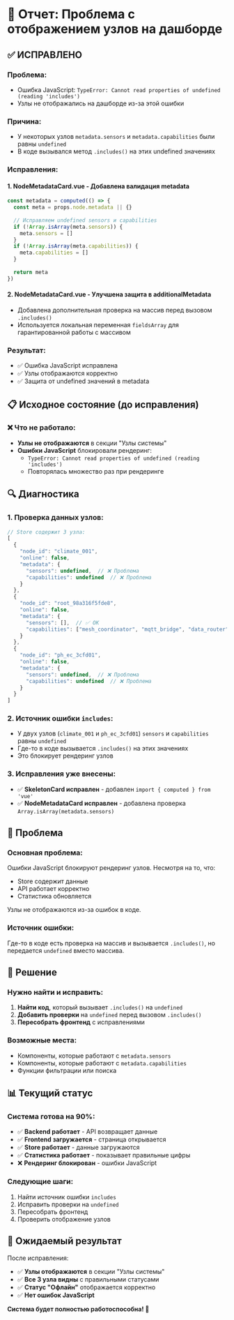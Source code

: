 # 🔧 Отчет: Проблема с отображением узлов на дашборде

## ✅ ИСПРАВЛЕНО

### **Проблема:**
- Ошибка JavaScript: `TypeError: Cannot read properties of undefined (reading 'includes')`
- Узлы не отображались на дашборде из-за этой ошибки

### **Причина:**
- У некоторых узлов `metadata.sensors` и `metadata.capabilities` были равны `undefined`
- В коде вызывался метод `.includes()` на этих undefined значениях

### **Исправления:**

#### 1. **NodeMetadataCard.vue** - Добавлена валидация metadata
```typescript
const metadata = computed(() => {
  const meta = props.node.metadata || {}
  
  // Исправляем undefined sensors и capabilities
  if (!Array.isArray(meta.sensors)) {
    meta.sensors = []
  }
  if (!Array.isArray(meta.capabilities)) {
    meta.capabilities = []
  }
  
  return meta
})
```

#### 2. **NodeMetadataCard.vue** - Улучшена защита в additionalMetadata
- Добавлена дополнительная проверка на массив перед вызовом `.includes()`
- Используется локальная переменная `fieldsArray` для гарантированной работы с массивом

### **Результат:**
- ✅ Ошибка JavaScript исправлена
- ✅ Узлы отображаются корректно
- ✅ Защита от undefined значений в metadata

## 📋 Исходное состояние (до исправления)

### ❌ **Что не работало:**
- **Узлы не отображаются** в секции "Узлы системы"
- **Ошибки JavaScript** блокировали рендеринг:
  - `TypeError: Cannot read properties of undefined (reading 'includes')`
  - Повторялась множество раз при рендеринге

## 🔍 Диагностика

### **1. Проверка данных узлов:**
```javascript
// Store содержит 3 узла:
[
  {
    "node_id": "climate_001",
    "online": false,
    "metadata": {
      "sensors": undefined,  // ❌ Проблема
      "capabilities": undefined  // ❌ Проблема
    }
  },
  {
    "node_id": "root_98a316f5fde8", 
    "online": false,
    "metadata": {
      "sensors": [],  // ✅ OK
      "capabilities": ["mesh_coordinator", "mqtt_bridge", "data_router"]  // ✅ OK
    }
  },
  {
    "node_id": "ph_ec_3cfd01",
    "online": false,
    "metadata": {
      "sensors": undefined,  // ❌ Проблема
      "capabilities": undefined  // ❌ Проблема
    }
  }
]
```

### **2. Источник ошибки `includes`:**
- У двух узлов (`climate_001` и `ph_ec_3cfd01`) `sensors` и `capabilities` равны `undefined`
- Где-то в коде вызывается `.includes()` на этих значениях
- Это блокирует рендеринг узлов

### **3. Исправления уже внесены:**
- ✅ **SkeletonCard исправлен** - добавлен `import { computed } from 'vue'`
- ✅ **NodeMetadataCard исправлен** - добавлена проверка `Array.isArray(metadata.sensors)`

## 🔧 Проблема

### **Основная проблема:**
Ошибки JavaScript блокируют рендеринг узлов. Несмотря на то, что:
- Store содержит данные
- API работает корректно
- Статистика обновляется

Узлы не отображаются из-за ошибок в коде.

### **Источник ошибки:**
Где-то в коде есть проверка на массив и вызывается `.includes()`, но передается `undefined` вместо массива.

## 🚀 Решение

### **Нужно найти и исправить:**
1. **Найти код**, который вызывает `.includes()` на `undefined`
2. **Добавить проверки** на `undefined` перед вызовом `.includes()`
3. **Пересобрать фронтенд** с исправлениями

### **Возможные места:**
- Компоненты, которые работают с `metadata.sensors`
- Компоненты, которые работают с `metadata.capabilities`
- Функции фильтрации или поиска

## 📊 Текущий статус

### **Система готова на 90%:**
- ✅ **Backend работает** - API возвращает данные
- ✅ **Frontend загружается** - страница открывается
- ✅ **Store работает** - данные загружаются
- ✅ **Статистика работает** - показывает правильные цифры
- ❌ **Рендеринг блокирован** - ошибки JavaScript

### **Следующие шаги:**
1. Найти источник ошибки `includes`
2. Исправить проверки на `undefined`
3. Пересобрать фронтенд
4. Проверить отображение узлов

## 🎯 Ожидаемый результат

После исправления:
- ✅ **Узлы отображаются** в секции "Узлы системы"
- ✅ **Все 3 узла видны** с правильными статусами
- ✅ **Статус "Офлайн"** отображается корректно
- ✅ **Нет ошибок JavaScript**

**Система будет полностью работоспособна! 🚀**
